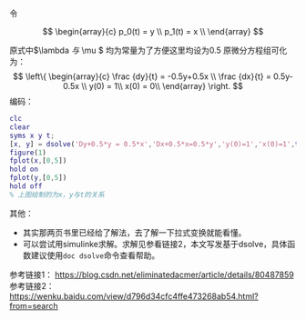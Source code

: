 令

$$
\begin{array}{c}
p_0(t) = y \\
p_1(t) = x \\
\end{array}
$$

原式中$\lambda $与$ \mu $ 均为常量为了方便这里均设为0.5 
原微分方程组可化为： 
$$
\left\{ \begin{array}{c}
\frac {dy}{t} = -0.5y+0.5x \\
\frac {dx}{t} = 0.5y-0.5x \\
y(0) = 1\\
x(0) = 0\\
\end{array}
\right.
$$
编码：
```matlab
clc
clear
syms x y t;
[x, y] = dsolve('Dy+0.5*y = 0.5*x','Dx+0.5*x=0.5*y','y(0)=1','x(0)=1',t);
figure(1)
fplot(x,[0,5])
hold on
fplot(y,[0,5])
hold off
% 上图绘制的为x，y与t的关系
```
其他：
- 其实那两页书里已经给了解法，去了解一下拉式变换就能看懂。  
- 可以尝试用simulinke求解。求解见参看链接2，本文写发基于dsolve，具体函数建议使用`doc dsolve`命令查看帮助。

参考链接1：
https://blog.csdn.net/eliminatedacmer/article/details/80487859
参考链接2：
https://wenku.baidu.com/view/d796d34cfc4ffe473268ab54.html?from=search